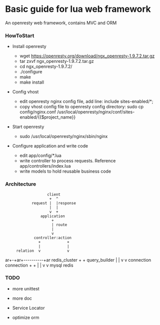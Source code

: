 Basic guide for lua web framework
=================================
An openresty web framework, contains MVC and ORM

### HowToStart
*	Install openresty
	-	wget https://openresty.org/download/ngx_openresty-1.9.7.2.tar.gz
	-	tar zxvf ngx_openresty-1.9.7.2.tar.gz
	-	cd ngx_openresty-1.9.7.2/
	-	./configure
	-	make
	-	make install

*	Config vhost
	-	edit openresty nginx config file, add line: include sites-enabled/*;
	-	copy vhost config file to openresty config directory: sudo cp config/nginx.conf /usr/local/openresty/nginx/conf/sites-enabled/{{$project_name}}

*	Start openresty
	-	sudo /usr/local/openresty/nginx/sbin/nginx

*	Configure application and write code
	-	edit app/config/*.lua
	-	write controller to process requests. Reference app/controllers/index.lua
	-	write models to hold reusable business code


###	Architecture

                       client
                        +  ^
                request |  |response
                        |  |
                        v  +
                    application
                         +
                         | route
                         |
                         v
                 controller:action
                   +            +
                   |            |
         relation  v            v
ar+-+ar+----------+ar     redis_cluster
                   +            +
     query_builder |            |
                   v            v
               connection   connection
                   +            +
                   |            |
                   v            v
                 mysql        redis



### TODO

*   more unittest

*	more doc

*   Service Locator

*	optimize orm
